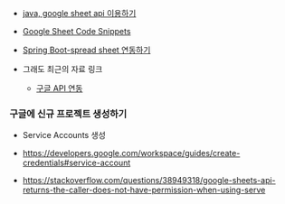 
- [java, google sheet api 이용하기](https://cfdf.tistory.com/2)  
- [Google Sheet Code Snippets](https://github.com/googleworkspace/java-samples/blob/master/sheets/snippets/src/main/java/SpreadsheetSnippets.java)  
- [Spring Boot-spread sheet 연동하기](https://w97ww.tistory.com/58)


- 그래도 최근의 자료 링크 
  - [구글 API 연동](https://code-bross.tistory.com/12)

### 구글에 신규 프로젝트 생성하기 

 - Service Accounts 생성

 - https://developers.google.com/workspace/guides/create-credentials#service-account
 - https://stackoverflow.com/questions/38949318/google-sheets-api-returns-the-caller-does-not-have-permission-when-using-serve